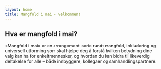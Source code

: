 ```yaml
---
layout: home 
title: Mangfold i mai - velkommen!
---
```

## Hva er mangfold i mai?

«Mangfold i mai» er en arrangement-serie rundt mangfold, inkludering og universell utforming som skal hjelpe deg å forstå hvilken betydning dine valg kan ha for enkeltmennesker, og hvordan du kan bidra til likeverdig deltakelse for alle – både innbyggere, kollegaer og samhandlingspartnere.
